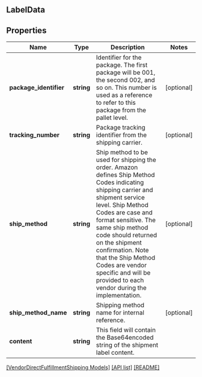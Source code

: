 ## LabelData

## Properties

Name | Type | Description | Notes
------------ | ------------- | ------------- | -------------
**package_identifier** | **string** | Identifier for the package. The first package will be 001, the second 002, and so on. This number is used as a reference to refer to this package from the pallet level. | [optional]
**tracking_number** | **string** | Package tracking identifier from the shipping carrier. | [optional]
**ship_method** | **string** | Ship method to be used for shipping the order. Amazon defines Ship Method Codes indicating shipping carrier and shipment service level. Ship Method Codes are case and format sensitive. The same ship method code should returned on the shipment confirmation. Note that the Ship Method Codes are vendor specific and will be provided to each vendor during the implementation. | [optional]
**ship_method_name** | **string** | Shipping method name for internal reference. | [optional]
**content** | **string** | This field will contain the Base64encoded string of the shipment label content. |

[[VendorDirectFulfillmentShipping Models]](../) [[API list]](../../Api) [[README]](../../../README.md)
